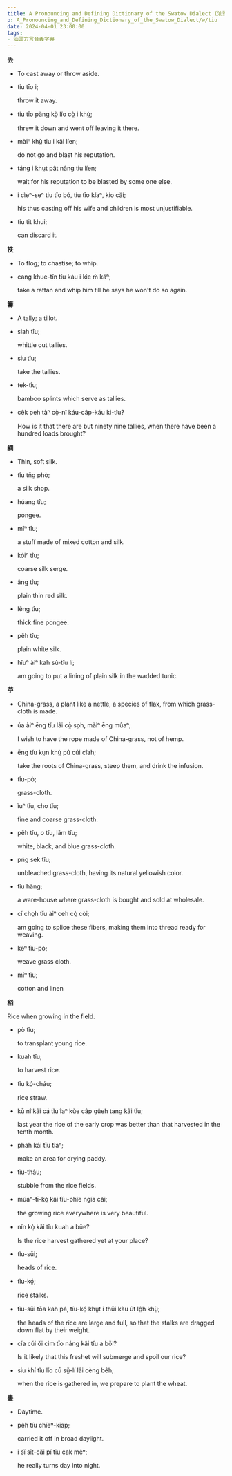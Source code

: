 ```yaml
---
title: A Pronouncing and Defining Dictionary of the Swatow Dialect (汕頭方言音義字典) / tiu
p: A_Pronouncing_and_Defining_Dictionary_of_the_Swatow_Dialect/w/tiu
date: 2024-04-01 23:00:00
tags: 
- 汕頭方言音義字典
---
```



**丢**
- To cast away or throw aside.

- tiu tīo i;

  throw it away.

- tiu tīo pàng kò̤ lío cò̤ i khṳ̀;

  threw it down and went off leaving it there.

- màiⁿ khṳ̀ tiu i kâi líen;

  do not go and blast his reputation.

- táng i khṳt pât nâng tiu líen;

  wait for his reputation to be blasted by some one else.

- i cìeⁿ-seⁿ tiu tīo bó, tiu tīo kíaⁿ, kio căi;

  his thus casting off his wife and children is most unjustifiable.

- tiu tit khui;

  can discard it.

**抶**
- To flog; to chastise; to whip.

- cang khue-tîn tíu kàu i kìe m̄ káⁿ;

  take a rattan and whip him till he says he won't do so again. 

**籌**
- A tally; a tillot.

- siah tîu;

  whittle out tallies.

- siu tîu;

  take the tallies.

- tek-tîu;

  bamboo splints which serve as tallies.

- cêk peh tàⁿ cò̤-nî káu-câp-káu ki-tîu?

  How is it that there are but ninety nine tallies, when there have been a hundred loads brought?

**綢**
- Thin, soft silk.

- tîu tn̄g phò;

  a silk shop.

- húang tîu;

  pongee.

- mîⁿ tîu;

  a stuff made of mixed cotton and silk.

- kóiⁿ tîu;

  coarse silk serge.

- âng tîu;

  plain thin red silk.

- lêng tîu;

  thick fine pongee.

- pêh tîu;

  plain white silk.

- hîuⁿ àiⁿ kah sù-tîu lí;

  am going to put a lining of plain silk in the wadded tunic.

**苧**
- China-grass, a plant like a nettle, a species of flax, from which grass-cloth is made.

- úa àiⁿ ēng tĭu lâi cò̤ so̤h, màiⁿ ēng mûaⁿ;

  I wish to have the rope made of China-grass, not of hemp.

- ēng tĭu kṳn khṳ̀ pû cúi cîah;

  take the roots of China-grass, steep them, and drink the infusion.

- tîu-pò;

  grass-cloth.

- ìuⁿ tĭu, cho tĭu;

  fine and coarse grass-cloth.

- pêh tĭu, o tĭu, lâm tĭu;

  white, black, and blue grass-cloth.

- pńg sek tĭu;

  unbleached grass-cloth, having its natural yellowish color.

- tĭu hâng;

  a ware-house where grass-cloth is bought and sold at wholesale.

- cí cho̤h tĭu àiⁿ ceh cò̤ còi;

  am going to splice these fibers, making them into thread ready for weaving.

- keⁿ tĭu-pò;

  weave grass cloth.

- mîⁿ tĭu;

  cotton and linen

**稻**

Rice when growing in the field.

- pò tĭu;

  to transplant young rice.

- kuah tĭu;

  to harvest rice.

- tĭu kó̤-cháu;

  rice straw.

- kū nî kâi cá tĭu îaⁿ kùe câp gûeh tang kâi tĭu;

  last year the rice of the early crop was better than that harvested in the tenth month.

- phah kâi tĭu tîaⁿ;

  make an area for drying paddy.

- tĭu-thâu;

  stubble from the rice fields.

- múaⁿ-tī-kò̤ kâi tĭu-phîe ngía căi;

  the growing rice everywhere is very beautiful.

- nín kò̤ kâi tĭu kuah a būe?

  Is the rice harvest gathered yet at your place?

- tĭu-sūi;

  heads of rice.

- tĭu-kó̤;

  rice stalks.

- tĭu-sūi tōa kah pá, tĭu-kó̤ khṳt i thūi kàu ût lô̤h khṳ̀;

  the heads of the rice are large and full, so that the stalks are dragged down flat by their weight.

- cía cúi ŏi cìm tīo náng kâi tĭu a bŏi?

  Is it likely that this freshet will submerge and spoil our rice?

- siu khí tĭu lío cū sṳ̆-lí lâi cèng bêh;

  when the rice is gathered in, we prepare to plant the wheat.

**晝**
- Daytime.

- pêh tĭu chíeⁿ-kiap;

  carried it off in broad daylight.

- i sĭ sît-căi pĭ tĭu cak mêⁿ;

  he really turns day into night.
